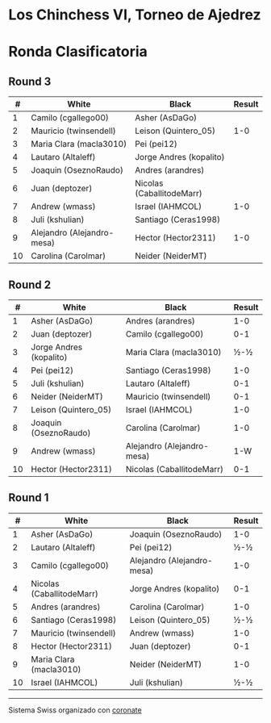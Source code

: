 # Los Chinchess VI, Torneo de Ajedrez
# Ronda Clasificatoria

## Round 3
|  # | White                      | Black                     | Result |
|----|----------------------------|---------------------------|--------|
|  1 | Camilo (cgallego00)        | Asher (AsDaGo)            |        |
|  2 | Mauricio (twinsendell)     | Leison (Quintero_05)      |    1-0 |
|  3 | Maria Clara (macla3010)    | Pei (pei12)               |        |
|  4 | Lautaro (Altaleff)         | Jorge Andres (kopalito)   |        |
|  5 | Joaquin (OseznoRaudo)      | Andres (arandres)         |        |
|  6 | Juan (deptozer)            | Nicolas (CaballitodeMarr) |        |
|  7 | Andrew (wmass)             | Israel (IAHMCOL)          |    1-0 |
|  8 | Juli (kshulian)            | Santiago (Ceras1998)      |        |
|  9 | Alejandro (Alejandro-mesa) | Hector (Hector2311)       |    1-0 |
| 10 | Carolina (Carolmar)        | Neider (NeiderMT)         |        |

## Round 2
|  # | White                   | Black                      | Result |
|----|-------------------------|----------------------------|--------|
|  1 | Asher (AsDaGo)          | Andres (arandres)          |    1-0 |
|  2 | Juan (deptozer)         | Camilo (cgallego00)        |    0-1 |
|  3 | Jorge Andres (kopalito) | Maria Clara (macla3010)    |    ½-½ |
|  4 | Pei (pei12)             | Santiago (Ceras1998)       |    1-0 |
|  5 | Juli (kshulian)         | Lautaro (Altaleff)         |    0-1 |
|  6 | Neider (NeiderMT)       | Mauricio (twinsendell)     |    0-1 |
|  7 | Leison (Quintero_05)    | Israel (IAHMCOL)           |    1-0 |
|  8 | Joaquin (OseznoRaudo)   | Carolina (Carolmar)        |    1-0 |
|  9 | Andrew (wmass)          | Alejandro (Alejandro-mesa) |    1-W |
| 10 | Hector (Hector2311)     | Nicolas (CaballitodeMarr)  |    0-1 |

## Round 1

|  # | White                     | Black                      | Result |
|----|---------------------------|----------------------------|--------|
|  1 | Asher (AsDaGo)            | Joaquin (OseznoRaudo)      |    1-0 |
|  2 | Lautaro (Altaleff)        | Pei (pei12)                |    ½-½ |
|  3 | Camilo (cgallego00)       | Alejandro (Alejandro-mesa) |    1-0 |
|  4 | Nicolas (CaballitodeMarr) | Jorge Andres (kopalito)    |    0-1 |
|  5 | Andres (arandres)         | Carolina (Carolmar)        |    1-0 |
|  6 | Santiago (Ceras1998)      | Leison (Quintero_05)       |    ½-½ |
|  7 | Mauricio (twinsendell)    | Andrew (wmass)             |    1-0 |
|  8 | Hector (Hector2311)       | Juan (deptozer)            |    0-1 |
|  9 | Maria Clara (macla3010)   | Neider (NeiderMT)          |    1-0 |
| 10 | Israel (IAHMCOL)          | Juli (kshulian)            |    ½-½ |

***

Sistema Swiss organizado con [coronate](https://coronate.netlify.app/)
